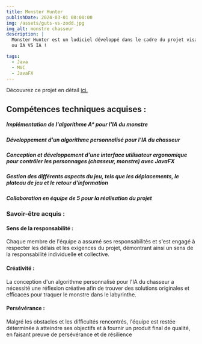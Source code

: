 ```yaml
---
title: Monster Hunter
publishDate: 2024-03-01 00:00:00
img: /assets/guts-vs-zodd.jpg
img_alt: monstre chasseur
description: |
  Monster Hunter est un ludiciel développé dans le cadre du projet visant à se familiariser avec le modele MVC. Ce jeu met en scène un monstre évoluant dans un labyrinthe, poursuivi par un chasseur. Le monstre doit atteindre la sortie du labyrinthe sans se faire attraper par le chasseur, tandis que le chasseur doit traquer et capturer le monstre avant qu'il n'atteigne la sortie. Les joueurs peuvent choisir d'incarner le monstre ou le chasseur, et le jeu propose différentes versions des règles, notamment en ce qui concerne les déplacements, le plateau de jeu et le retour d'information. On peut jouer Joueur VS Joueur, Joueur VS IA 
  ou IA VS IA !

tags:
  - Java
  - MVC
  - JavaFX
---
```


 Découvrez ce projet en détail <a href="https://github.com/Selim-Hamza/MonsterHunter">ici.</a>

## Compétences techniques acquises :

##### Implémentation de l'algorithme A* pour l'IA du monstre

##### Développement d'un algorithme personnalisé pour l'IA du chasseur

##### Conception et développement d'une interface utilisateur ergonomique pour contrôler les personnages (chasseur, monstre) avec JavaFX

##### Gestion des différents aspects du jeu, tels que les déplacements, le plateau de jeu et le retour d'information

##### Collaboration en équipe de 5 pour la réalisation du projet

### Savoir-être acquis :

#### Sens de la responsabilité :  
Chaque membre de l'équipe a assumé ses responsabilités et s'est engagé à respecter les délais et les exigences du projet, démontrant ainsi un sens de la responsabilité individuelle et collective.

####  Créativité : 
La conception d'un algorithme personnalisé pour l'IA du chasseur a nécessité une réflexion créative afin de trouver des solutions originales et efficaces pour traquer le monstre dans le labyrinthe.

#### Persévérance : 
 Malgré les obstacles et les difficultés rencontrés, l'équipe est restée déterminée à atteindre ses objectifs et à fournir un produit final de qualité, en faisant preuve de persévérance et de résilience



